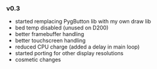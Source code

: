 ### v0.3 ###
- started remplacing PygButton lib with my own draw lib
- bed temp disabled (unused on D200)
- better framebuffer handling
- better touchscreen handling
- reduced CPU charge (added a delay in main loop)
- started porting for other display resolutions
- cosmetic changes
